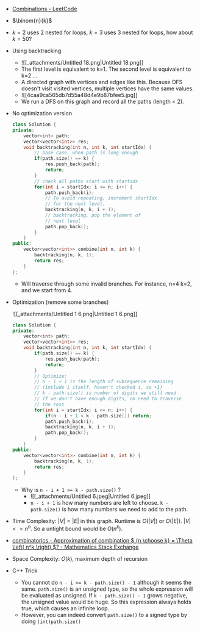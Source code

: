 - [Combinations - LeetCode](https://leetcode.com/problems/combinations/)
- $\binom{n}{k}$﻿
- $k=2$﻿ uses 2 nested for loops, $k=3$﻿ uses 3 nested for loops, how about $k=50$﻿?
- Using backtracking
    - ![[_attachments/Untitled 18.png|Untitled 18.png]]
    - The first level is equivalent to k=1. The second level is equivalent to k=2 …
    - A directed graph with vertices and edges like this. Because DFS doesn't visit visited vertices, multiple vertices have the same values. 
    - ![[4caa9ca565db7d55a48d4e9b87bfee5.jpg]]
    - We run a DFS on this graph and record all the paths (length < 2). 
    
- No optimization version
    
    ```C++
    class Solution {
    private:
        vector<int> path;
        vector<vector<int>> res;
        void backtracking(int n, int k, int startIdx) {
            // base case, when path is long enough
            if(path.size() == k) {
                res.push_back(path);
                return;
            }
            // check all paths start with startidx
            for(int i = startIdx; i <= n; i++) {
                path.push_back(i);
                // To avoid repeating, increment startIdx
                // for the next level. 
                backtracking(n, k, i + 1);
                // backtracking, pop the element of 
                // next level
                path.pop_back();
            }
        }
    public:
        vector<vector<int>> combine(int n, int k) {
            backtracking(n, k, 1);
            return res;
        }
    };
    ```
    
    - Will traverse through some invalid branches. For instance, n=4 k=2, and we start from 4.
- Optimization (remove some branches)
    
    ![[_attachments/Untitled 1 6.png|Untitled 1 6.png]]
    
    ```C++
    class Solution {
    private:
        vector<int> path;
        vector<vector<int>> res;
        void backtracking(int n, int k, int startIdx) {
            if(path.size() == k) {
                res.push_back(path);
                return;
            }
            // Optimize:
            // n - i + 1 is the length of subsequence remaining
            // (include i itself, haven't checked i, so +1)
            // k - path.size() is number of digits we still need
            // If we don't have enough digits, no need to traverse
            // the rest
            for(int i = startIdx; i <= n; i++) {
                if(n - i + 1 < k - path.size()) return;
                path.push_back(i);
                backtracking(n, k, i + 1);
                path.pop_back();
            }
        }
    public:
        vector<vector<int>> combine(int n, int k) {
            backtracking(n, k, 1);
            return res;
        }
    };
    ```
    
    - Why is `n - i + 1 >= k - path.size()` ?
	    - ![[_attachments/Untitled 6.jpeg|Untitled 6.jpeg]]
	    - `n - i + 1` is how many numbers are left to choose. `k - path.size()` is how many numbers we need to add to the path. 
    
- Time Complexity: $|V| = |E|$ in this graph. Runtime is $O(|V|)$ or $O(|E|)$. $|V| <= n^n$. So a untight bound would be $O(n^k)$. 
- [combinatorics - Approximation of combination $ {n \choose k} = \Theta \left( n^k \right) $? - Mathematics Stack Exchange](https://math.stackexchange.com/questions/1265519/approximation-of-combination-n-choose-k-theta-left-nk-right)
- Space Complexity: $O(k)$﻿, maximum depth of recursion
- C++ Trick
    - You cannot do `n - i >= k - path.size() - 1` although it seems the same. `path.size()` is an unsigned type, so the whole expression will be evaluated as unsigned. If `k - path.size() - 1` grows negative, the unsigned value would be huge. So this expression always holds true, which causes an infinite loop.
    - However, you can indeed convert `path.size()` to a signed type by doing `(int)path.size()`